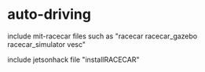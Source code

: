 # auto-driving
include mit-racecar files such as "racecar racecar_gazebo racecar_simulator vesc"

include jetsonhack file "installRACECAR"
